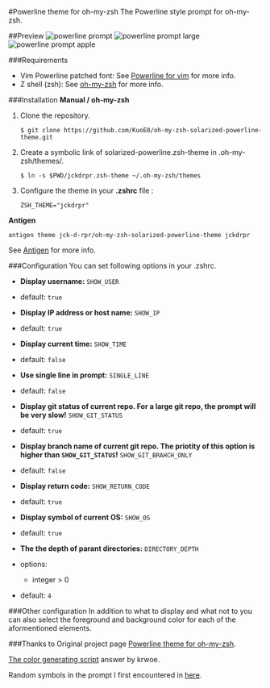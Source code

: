 #Powerline theme for oh-my-zsh
The Powerline style prompt for oh-my-zsh.

##Preview
![powerline prompt](https://raw.github.com/jck-d-rpr/powerline-train/master/preview.png)
![powerline prompt large](https://raw.github.com/jck-d-rpr/powerline-train/master/preview-larger.png)
![powerline prompt apple](https://raw.github.com/jck-d-rpr/powerline-train/master/preview-apple-logo.png)

###Requirements
- Vim Powerline patched font: See [Powerline for vim](https://github.com/Lokaltog/vim-powerline.git) for more info.
- Z shell (zsh): See [oh-my-zsh](https://github.com/robbyrussell/oh-my-zsh) for more info.

###Installation
**Manual / oh-my-zsh**

1. Clone the repository.

	```
	$ git clone https://github.com/KuoE0/oh-my-zsh-solarized-powerline-theme.git
	```

2. Create a symbolic link of solarized-powerline.zsh-theme in .oh-my-zsh/themes/.
	
	```
	$ ln -s $PWD/jckdrpr.zsh-theme ~/.oh-my-zsh/themes
	```

3. Configure the theme in your **.zshrc** file :

	```
	ZSH_THEME="jckdrpr"
	```

**Antigen**

```
antigen theme jck-d-rpr/oh-my-zsh-solarized-powerline-theme jckdrpr
```

See [Antigen](https://github.com/zsh-users/antigen) for more info.


###Configuration
You can set following options in your .zshrc.

- **Display username:** `SHOW_USER`
- default: `true`


- **Display IP address or host name:** `SHOW_IP`
- default: `true`

- **Display current time:** `SHOW_TIME`
- default: `false`

- **Use single line in prompt:** `SINGLE_LINE`
- default: `false`

- **Display git status of current repo. For a large git repo, the prompt will be very slow!** `SHOW_GIT_STATUS`
- default: `true`

- **Display branch name of current git repo. The priotity of this option is higher than `SHOW_GIT_STATUS`!** `SHOW_GIT_BRAHCH_ONLY`
- default: `false`

- **Display return code:** `SHOW_RETURN_CODE`
- default: `true`

- **Display symbol of current OS:** `SHOW_OS`
- default: `true`

- **The the depth of parant directories:** `DIRECTORY_DEPTH`
- options:
	- integer > 0
- default: `4`

###Other configuration
In addition to what to display and what not to you can also select the foreground and background color for each of the aformentioned elements.

###Thanks to
Original project page [Powerline theme for oh-my-zsh](https://github.com/KuoE0/oh-my-zsh-solarized-powerline-theme).

[The color generating script](http://unix.stackexchange.com/questions/124407/what-color-codes-can-i-use-in-my-ps1-prompt) answer by krwoe.

Random symbols in the prompt I first encountered in [here](https://github.com/narendraj9/dotfiles).
